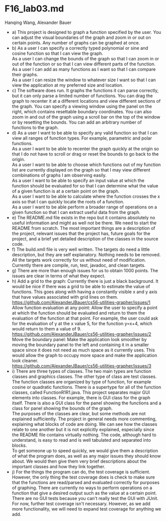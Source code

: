 # F16_lab03.md
Hanqing Wang, Alexander Bauer
* a) This project is designed to graph a function specified by the user. You can adjust the visual boundaries of the graph and zoom in or out on certain points. Any number of graphs can be graphed at once.
* b) As a user I can specify a correctly typed polynomial or sine and cosine function so that I can view the graph. <br/>
As a user I can change the bounds of the graph so that I can zoom in or out of the function or so that I can view different parts of the function. <br/>
As a user I can add as many functions as I want so that I can compare their graphs.<br/>
As a user I can resize the window to whatever size I want so that I can view the application at my preferred size and location.<br/>
* c) The software does run. It graphs the functions it can parse correctly, but it can only parse a limited number of functions. You can drag the graph to recenter it at a different locations and view different sections of the graph. You can specify a viewing window using the panel on the right, which contains resettable boundary coordinates. You can also zoom in and out of the graph using a scroll bar on the top of the window or by resetting the bounds. You can add an arbitrary number of functions to the graph.
* d) As a user I want to be able to specify any valid function so that I can view all ranges of function types. For example, parametric and polar functions.<br/>
As a user I want to be able to recenter the graph quickly at the origin so that I do not have to scroll or drag or reset the bounds to go back to the origin.<br/>
As a user I want to be able to choose which functions out of my function list are currently displayed on the graph so that I may view different combinations of graphs I am observing easily.<br/>
As a user I want to be able to specify an input value at which the function should be evaluated for so that I can determine what the value of a given function is at a certain point on the graph.<br/>
As a user I want to be able to calculate where the function crosses the x axis so that I can quickly locate the roots of a function.<br/>
As a user I want to be able perform a broader range of operations on a given function so that I can extract useful data from the graph.<br/>
* e) The README.md file exists in the repo but it contains absolutely no useful information and might as well not be there. We need to start the README from scratch. The most important things are a description of the project, relevant issues that the project has, future goals for the project, and a brief yet detailed description of the classes in the source code.
* f) The build.xmll file is very well written. The targets do need a little description, but they are self explanatory. Nothing needs to be removed. All the targets work correctly for us without need of modification. Currently there are compile, run, test, javadoc, and clean targets.
* g) There are more than enough issues for us to obtain 1000 points. The issues are clear in terms of what they expect.
* h) Add a grid to the graph: Currently there is just a black background. It would be nice if there was a grid to be able to estimate the value of functions. This goes along with having a constantly visible x and y axis that have values associated with grid lines on them.<br/>
https://github.com/AlexanderJBauer/cs56-utilities-grapher/issues/1 <br/>
Allow function evaluation at any point: Allow the user to specify a point at which the function should be evaluated and return to them the evaluation of the function at that point. For example, the user could ask for the evaluation of y at the x value 5, for the function y=x+4, which would return to them a value of 9.<br/>
https://github.com/AlexanderJBauer/cs56-utilities-grapher/issues/2 <br/>
Move the boundary panel: Make the application look smoother by moving the boundary panel to the left and containing it in a smaller space since it does not need as much space as it currently uses. This would allow the graph to occupy more space and make the application look cleaner.<br/>
https://github.com/AlexanderJBauer/cs56-utilities-grapher/issues/3 <br/>
* i) There are three types of classes. The two main types are function classes and graphics classes. The other type of class are test classes. The function classes are organized by type of function, for example cosine or quadratic functions. There is a supertype for all of the function classes, called FunctionR1R1.java. This project separates major GUI elements into classes. For example, there is GUI class for the graph itself. There is also a GUI class for the panel showing the functions and a class for panel showing the bounds of the graph. <br/>
The purposes of the classes are clear, but some methods are not explained sufficiently. The project in general needs more commenting, explaining what blocks of code are doing. We can see how the classes relate to one another but it is not explicitly explained, especially since the README file contains virtually nothing. The code, although hard to understand, is easy to read and is well tabulated and separated into blocks. <br/>
To get someone up to speed quickly, we would give them a description of what the program does, as well as any major issues they should know about. We would then give them very brief descriptions about the important classes and how they link together.
* j)  For the things the program can do, the test coverage is sufficient. However, the only thing the test coverage does is check to make sure that the functions are read/parsed and evaluated correctly for purposes of graphing. There are currently no ways to perform operations on a function that give a desired output such as the value at a certain point. There are no GUI tests because you can't really test the GUI with JUnit. For now, further test coverage isn't necessary. However, as we add more functionality, we will need to expand test coverage for anything we add.
